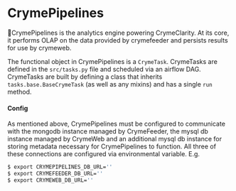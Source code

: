 # CrymePipelines
🚓CrymePipelines is the analytics engine powering CrymeClarity. At its core,
it performs OLAP on the data provided by crymefeeder and persists results for use
by crymeweb.

The functional object in CrymePipelines is a `CrymeTask`. CrymeTasks are defined in the
 `src/tasks.py` file and scheduled via an airflow DAG. CrymeTasks are built by defining a
 class that inherits `tasks.base.BaseCrymeTask` (as well as any mixins) and has a single `run` method.
 
 
#### Config
As mentioned above, CrymePipelines must be configured to communicate with the mongodb 
instance managed by CrymeFeeder, the mysql db instance managed by CrymeWeb and an additional mysql db
instance for storing metadata necessary for CrymePipelines to function. All three
of these connections are configured via environmental variable. E.g.
```bash
$ export CRYMEPIPELINES_DB_URL=''
$ export CRYMEFEEDER_DB_URL=''
$ export CRYMEWEB_DB_URL=''
```